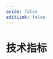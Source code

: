 ```yaml
---
aside: false
editLink: false
---
```


# 技术指标

<script setup>
import Chart from '../components/sample/Chart.vue'
import { js, html, css } from '../components/sample/indicator/index.js'
</script>
<Chart :js="js" :html="html" :css="css"/>

<!--@include: @/components/sample/indicator/index.md-->

